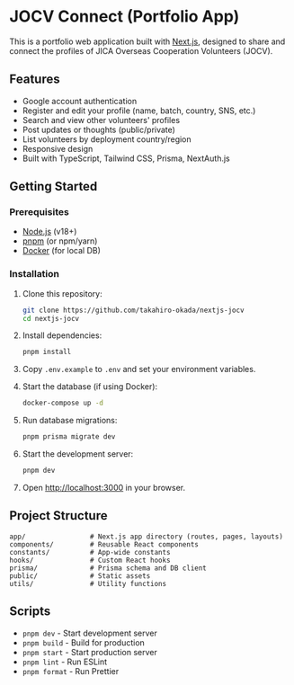 # JOCV Connect (Portfolio App)

This is a portfolio web application built with [Next.js](https://nextjs.org/), designed to share and connect the profiles of JICA Overseas Cooperation Volunteers (JOCV).

## Features

- Google account authentication
- Register and edit your profile (name, batch, country, SNS, etc.)
- Search and view other volunteers' profiles
- Post updates or thoughts (public/private)
- List volunteers by deployment country/region
- Responsive design
- Built with TypeScript, Tailwind CSS, Prisma, NextAuth.js

## Getting Started

### Prerequisites

- [Node.js](https://nodejs.org/) (v18+)
- [pnpm](https://pnpm.io/) (or npm/yarn)
- [Docker](https://www.docker.com/) (for local DB)

### Installation

1. Clone this repository:

   ```sh
   git clone https://github.com/takahiro-okada/nextjs-jocv
   cd nextjs-jocv
   ```

2. Install dependencies:

   ```sh
   pnpm install
   ```

3. Copy `.env.example` to `.env` and set your environment variables.

4. Start the database (if using Docker):

   ```sh
   docker-compose up -d
   ```

5. Run database migrations:

   ```sh
   pnpm prisma migrate dev
   ```

6. Start the development server:

   ```sh
   pnpm dev
   ```

7. Open [http://localhost:3000](http://localhost:3000) in your browser.

## Project Structure

```
app/                # Next.js app directory (routes, pages, layouts)
components/         # Reusable React components
constants/          # App-wide constants
hooks/              # Custom React hooks
prisma/             # Prisma schema and DB client
public/             # Static assets
utils/              # Utility functions
```

## Scripts

- `pnpm dev` - Start development server
- `pnpm build` - Build for production
- `pnpm start` - Start production server
- `pnpm lint` - Run ESLint
- `pnpm format` - Run Prettier
